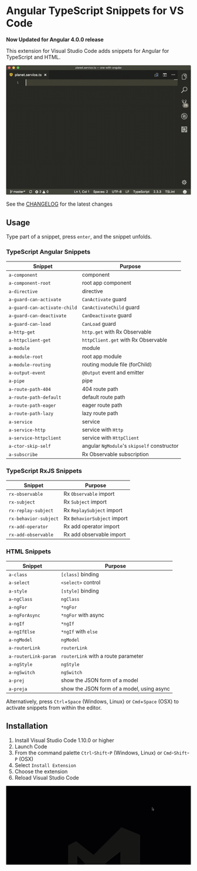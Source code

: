 # Angular TypeScript Snippets for VS Code

**Now Updated for Angular 4.0.0 release**

This extension for Visual Studio Code adds snippets for Angular for TypeScript and HTML.

![Use Extension](images/use-extension-1.gif)

See the [CHANGELOG](CHANGELOG.md) for the latest changes

## Usage

Type part of a snippet, press `enter`, and the snippet unfolds.

### TypeScript Angular Snippets

| Snippet | Purpose |
|------------------------------|----------------------------|
| `a-component`                | component |
| `a-component-root`           | root app component |
| `a-directive`                | directive |
| `a-guard-can-activate`       | `CanActivate` guard |
| `a-guard-can-activate-child` | `CanActivateChild` guard |
| `a-guard-can-deactivate`     | `CanDeactivate` guard |
| `a-guard-can-load`           | `CanLoad` guard |
| `a-http-get`                 | `http.get` with Rx Observable |
| `a-httpclient-get`           | `httpClient.get` with Rx Observable |
| `a-module`                   | module |
| `a-module-root`              | root app module |
| `a-module-routing`           | routing module file (forChild) |
| `a-output-event`             | `@Output` event and emitter |
| `a-pipe`                     | pipe |
| `a-route-path-404`           | 404 route path |
| `a-route-path-default`       | default route path |
| `a-route-path-eager`         | eager route path |
| `a-route-path-lazy`          | lazy route path |
| `a-service`                  | service |
| `a-service-http`             | service with `Http` |
| `a-service-httpclient`       | service with `HttpClient` |
| `a-ctor-skip-self`           | angular `NgModule`'s `skipself` constructor |
| `a-subscribe`                | Rx Observable subscription |

### TypeScript RxJS Snippets

| Snippet | Purpose |
|------------------------------|----------------------------|
| `rx-observable`              | Rx `Observable` import |
| `rx-subject`                 | Rx `Subject` import |
| `rx-replay-subject`          | Rx `ReplaySubject` import |
| `rx-behavior-subject`        | Rx `BehaviorSubject` import |
| `rx-add-operator`            | Rx add operator import |
| `rx-add-observable`          | Rx add observable import |

### HTML Snippets

| Snippet | Purpose |
|------------------------------|-------------------------------------|
| `a-class`                    | `[class]` binding |
| `a-select`                   | `<select>` control |
| `a-style`                    | `[style]` binding |
| `a-ngClass`                  | `ngClass` |
| `a-ngFor`                    | `*ngFor` |
| `a-ngForAsync`               | `*ngFor` with async |
| `a-ngIf`                     | `*ngIf` |
| `a-ngIfElse`                 | `*ngIf` with `else` |
| `a-ngModel`                  | `ngModel` |
| `a-routerLink`               | `routerLink` |
| `a-routerLink-param`         | `routerLink` with a route parameter |
| `a-ngStyle`                  | `ngStyle` |
| `a-ngSwitch`                 | `ngSwitch` |
| `a-prej`                     | show the JSON form of a model |
| `a-preja`                    | show the JSON form of a model, using async |

Alternatively, press `Ctrl`+`Space` (Windows, Linux) or `Cmd`+`Space` (OSX) to activate snippets from within the editor.

## Installation

1. Install Visual Studio Code 1.10.0 or higher
1. Launch Code
1. From the command palette `Ctrl`-`Shift`-`P` (Windows, Linux) or `Cmd`-`Shift`-`P` (OSX)
1. Select `Install Extension`
1. Choose the extension
1. Reload Visual Studio Code

![Install Extension](images/install-extension.gif)
